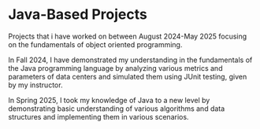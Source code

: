 # Java-Based Projects
Projects that i have worked on between August 2024-May 2025 focusing on the fundamentals of object oriented programming.

In Fall 2024, I have demonstrated my understanding in the fundamentals of the Java programming language by analyzing various metrics and parameters of data centers and simulated them using JUnit testing, given by my instructor.

In Spring 2025, I took my knowledge of Java to a new level by demonstrating basic understanding of various algorithms and data structures and implementing them in various scenarios.
